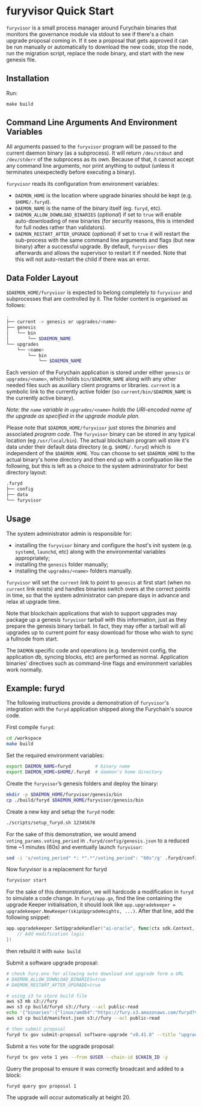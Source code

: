 # furyvisor Quick Start

`furyvisor` is a small process manager around Furychain binaries that monitors the governance module via stdout to see if there's a chain upgrade proposal coming in. If it see a proposal that gets approved it can be run manually or automatically to download the new code, stop the node, run the migration script, replace the node binary, and start with the new genesis file.

## Installation

Run:

`make build`

## Command Line Arguments And Environment Variables

All arguments passed to the `furyvisor` program will be passed to the current daemon binary (as a subprocess).
It will return `/dev/stdout` and `/dev/stderr` of the subprocess as its own. Because of that, it cannot accept
any command line arguments, nor print anything to output (unless it terminates unexpectedly before executing a
binary).

`furyvisor` reads its configuration from environment variables:

- `DAEMON_HOME` is the location where upgrade binaries should be kept (e.g. `$HOME/.furyd`).
- `DAEMON_NAME` is the name of the binary itself (eg. `furyd`, etc).
- `DAEMON_ALLOW_DOWNLOAD_BINARIES` (_optional_) if set to `true` will enable auto-downloading of new binaries
  (for security reasons, this is intended for full nodes rather than validators).
- `DAEMON_RESTART_AFTER_UPGRADE` (_optional_) if set to `true` it will restart the sub-process with the same
  command line arguments and flags (but new binary) after a successful upgrade. By default, `furyvisor` dies
  afterwards and allows the supervisor to restart it if needed. Note that this will not auto-restart the child
  if there was an error.

## Data Folder Layout

`$DAEMON_HOME/furyvisor` is expected to belong completely to `furyvisor` and
subprocesses that are controlled by it. The folder content is organised as follows:

```bash
.
├── current -> genesis or upgrades/<name>
├── genesis
│   └── bin
│       └── $DAEMON_NAME
└── upgrades
    └── <name>
        └── bin
            └── $DAEMON_NAME
```

Each version of the Furychain application is stored under either `genesis` or `upgrades/<name>`, which holds `bin/$DAEMON_NAME`
along with any other needed files such as auxiliary client programs or libraries. `current` is a symbolic link to the currently
active folder (so `current/bin/$DAEMON_NAME` is the currently active binary).

_Note: the `name` variable in `upgrades/<name>` holds the URI-encoded name of the upgrade as specified in the upgrade module plan._

Please note that `$DAEMON_HOME/furyvisor` just stores the _binaries_ and associated _program code_.
The `furyvisor` binary can be stored in any typical location (eg `/usr/local/bin`). The actual blockchain
program will store it's data under their default data directory (e.g. `$HOME/.furyd`) which is independent of
the `$DAEMON_HOME`. You can choose to set `$DAEMON_HOME` to the actual binary's home directory and then end up
with a configuation like the following, but this is left as a choice to the system admininstrator for best
directory layout:

```bash
.furyd
├── config
├── data
└── furyvisor
```

## Usage

The system administrator admin is responsible for:

- installing the `furyvisor` binary and configure the host's init system (e.g. `systemd`, `launchd`, etc) along with the environmental variables appropriately;
- installing the `genesis` folder manually;
- installing the `upgrades/<name>` folders manually.

`furyvisor` will set the `current` link to point to `genesis` at first start (when no `current` link exists) and handles
binaries switch overs at the correct points in time, so that the system administrator can prepare days in advance and relax at upgrade time.

Note that blockchain applications that wish to support upgrades may package up a genesis `furyvisor` tarball with this information,
just as they prepare the genesis binary tarball. In fact, they may offer a tarball will all upgrades up to current point for easy download
for those who wish to sync a fullnode from start.

The `DAEMON` specific code and operations (e.g. tendermint config, the application db, syncing blocks, etc) are performed as normal.
Application binaries' directives such as command-line flags and environment variables work normally.

## Example: furyd

The following instructions provide a demonstration of `furyvisor`'s integration with the `furyd` application
shipped along the Furychain's source code.

First compile `furyd`:

```bash
cd /workspace
make build
```

Set the required environment variables:

```bash
export DAEMON_NAME=furyd         # binary name
export DAEMON_HOME=$HOME/.furyd  # daemon's home directory
```

Create the `furyvisor`’s genesis folders and deploy the binary:

```bash
mkdir -p $DAEMON_HOME/furyvisor/genesis/bin
cp ./build/furyd $DAEMON_HOME/furyvisor/genesis/bin
```

Create a new key and setup the `furyd` node:

```bash
./scripts/setup_furyd.sh 12345678
```

For the sake of this demonstration, we would amend `voting_params.voting_period` in `.furyd/config/genesis.json` to a reduced time ~1 minutes (60s) and eventually launch `furyvisor`:

```bash
sed -i 's/voting_period" *: *".*"/voting_period": "60s"/g' .furyd/config/genesis.json
```

Now furyvisor is a replacement for furyd

```bash
furyvisor start
```

For the sake of this demonstration, we will hardcode a modification in `furyd` to simulate a code change.
In `furyd/app.go`, find the line containing the upgrade Keeper initialisation, it should look like
`app.upgradekeeper = upgradekeeper.NewKeeper(skipUpgradeHeights, ...)`.
After that line, add the following snippet:

```go
app.upgradekeeper.SetUpgradeHandler("ai-oracle", func(ctx sdk.Context, plan upgradetypes.Plan) {
    // Add modification logic
})
```

then rebuild it with `make build`

Submit a software upgrade proposal:

```bash
# check fury.env for allowing auto download and upgrade form a URL
# DAEMON_ALLOW_DOWNLOAD_BINARIES=true
# DAEMON_RESTART_AFTER_UPGRADE=true

# using s3 to store build file
aws s3 mb s3://fury
aws s3 cp build/furyd s3://fury --acl public-read
echo '{"binaries":{"linux/amd64":"https://fury.s3.amazonaws.com/furyd?versionId=new_furyd_version"}}' > build/manifest.json
aws s3 cp build/manifest.json s3://fury --acl public-read

# then submit proposal
furyd tx gov submit-proposal software-upgrade "v0.41.0" --title "upgrade Furychain network to v0.41.0, patches the Dragonberry advisory with custom CosmWasm - backward compatibility for v0.13.2" --description "Please visit https://github.com/furychain/fury to view the CHANGELOG for this upgrade" --from $USER --upgrade-height 9415363 --upgrade-info "https://fury.s3.us-east-2.amazonaws.com/v0.41.0/manifest.json" --deposit 10000000fury --chain-id Furychain-testnet -y

```

Submit a `Yes` vote for the upgrade proposal:

```bash
furyd tx gov vote 1 yes --from $USER --chain-id $CHAIN_ID -y
```

Query the proposal to ensure it was correctly broadcast and added to a block:

```bash
furyd query gov proposal 1
```

The upgrade will occur automatically at height 20.
